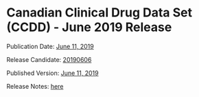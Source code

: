 # Canadian Clinical Drug Data Set (CCDD) - June 2019 Release

Publication Date: [June 11, 2019](https://tgateway.infoway-inforoute.ca/ccdd.html?id=2.16.840.1.113883.2.20.6.1&versionid=20190611)

Release Candidate: [20190606](https://github.com/hres/formulary/tree/folder_reorg/releases/20190606)

Published Version: [June 11, 2019](https://tgateway.infoway-inforoute.ca/ccdd.html?id=2.16.840.1.113883.2.20.6.1&versionid=20190611)

Release Notes: [here](https://infoscribe.infoway-inforoute.ca/display/CCDD/20190611)

